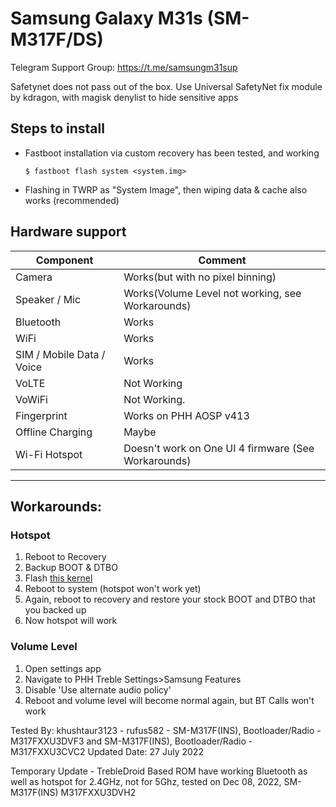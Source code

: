 # Samsung Galaxy M31s (SM-M317F/DS)

Telegram Support Group: https://t.me/samsungm31sup

Safetynet does not pass out of the box. Use Universal SafetyNet fix module by kdragon, with magisk denylist to hide sensitive apps

## Steps to install

* Fastboot installation via custom recovery has been tested, and working
    ```
    $ fastboot flash system <system.img>
    ```

* Flashing in TWRP as "System Image", then wiping data & cache also works (recommended)

## Hardware support

| Component                 |      Comment                                              |
|---------------------------|-----------------------------------------------------------|
| Camera                    | Works(but with no pixel binning)                          |
| Speaker / Mic             | Works(Volume Level not working, see Workarounds)          |
| Bluetooth                 | Works                                                     |
| WiFi                      | Works                                                     |
| SIM / Mobile Data / Voice | Works                                                     |
| VoLTE                     | Not Working                                               |
| VoWiFi                    | Not Working.                                              |
| Fingerprint               | Works on PHH AOSP v413                                    |
| Offline Charging          | Maybe                                                     |
| Wi-Fi Hotspot             | Doesn't work on One UI 4 firmware (See Workarounds)       |                                                 
---

## Workarounds:
### Hotspot
1) Reboot to Recovery
2) Backup BOOT & DTBO
3) Flash [this kernel](https://t.me/physwizz2/544)
4) Reboot to system (hotspot won't work yet)
5) Again, reboot to recovery and restore your stock BOOT and DTBO that you backed up
6) Now hotspot will work

### Volume Level
1) Open settings app
2) Navigate to PHH Treble Settings>Samsung Features
3) Disable 'Use alternate audio policy'
4) Reboot and volume level will become normal again, but BT Calls won't work

Tested By: khushtaur3123 - rufus582 - SM-M317F(INS), Bootloader/Radio - M317FXXU3DVF3 and SM-M317F(INS), Bootloader/Radio - M317FXXU3CVC2
Updated Date: 27 July 2022

Temporary Update - 
TrebleDroid Based ROM have working Bluetooth as well as hotspot for 2.4GHz, not for 5Ghz, tested on Dec 08, 2022, SM-M317F(INS) M317FXXU3DVH2
